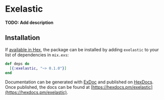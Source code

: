 # Exelastic

**TODO: Add description**

## Installation

If [available in Hex](https://hex.pm/docs/publish), the package can be installed
by adding `exelastic` to your list of dependencies in `mix.exs`:

```elixir
def deps do
  [{:exelastic, "~> 0.1.0"}]
end
```

Documentation can be generated with [ExDoc](https://github.com/elixir-lang/ex_doc)
and published on [HexDocs](https://hexdocs.pm). Once published, the docs can
be found at [https://hexdocs.pm/exelastic](https://hexdocs.pm/exelastic).

